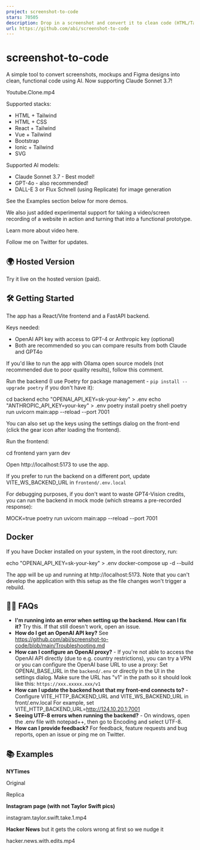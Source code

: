 ```yaml
---
project: screenshot-to-code
stars: 70505
description: Drop in a screenshot and convert it to clean code (HTML/Tailwind/React/Vue)
url: https://github.com/abi/screenshot-to-code
---
```


screenshot-to-code
==================

A simple tool to convert screenshots, mockups and Figma designs into clean, functional code using AI. Now supporting Claude Sonnet 3.7!

Youtube.Clone.mp4

Supported stacks:

-   HTML + Tailwind
-   HTML + CSS
-   React + Tailwind
-   Vue + Tailwind
-   Bootstrap
-   Ionic + Tailwind
-   SVG

Supported AI models:

-   Claude Sonnet 3.7 - Best model!
-   GPT-4o - also recommended!
-   DALL-E 3 or Flux Schnell (using Replicate) for image generation

See the Examples section below for more demos.

We also just added experimental support for taking a video/screen recording of a website in action and turning that into a functional prototype.

Learn more about video here.

Follow me on Twitter for updates.

🌍 Hosted Version
-----------------

Try it live on the hosted version (paid).

🛠 Getting Started
------------------

The app has a React/Vite frontend and a FastAPI backend.

Keys needed:

-   OpenAI API key with access to GPT-4 or Anthropic key (optional)
-   Both are recommended so you can compare results from both Claude and GPT4o

If you'd like to run the app with Ollama open source models (not recommended due to poor quality results), follow this comment.

Run the backend (I use Poetry for package management - `pip install --upgrade poetry` if you don't have it):

cd backend
echo "OPENAI\_API\_KEY=sk-your-key" \> .env
echo "ANTHROPIC\_API\_KEY=your-key" \> .env
poetry install
poetry shell
poetry run uvicorn main:app --reload --port 7001

You can also set up the keys using the settings dialog on the front-end (click the gear icon after loading the frontend).

Run the frontend:

cd frontend
yarn
yarn dev

Open http://localhost:5173 to use the app.

If you prefer to run the backend on a different port, update VITE\_WS\_BACKEND\_URL in `frontend/.env.local`

For debugging purposes, if you don't want to waste GPT4-Vision credits, you can run the backend in mock mode (which streams a pre-recorded response):

MOCK=true poetry run uvicorn main:app --reload --port 7001

Docker
------

If you have Docker installed on your system, in the root directory, run:

echo "OPENAI\_API\_KEY=sk-your-key" \> .env
docker-compose up -d --build

The app will be up and running at http://localhost:5173. Note that you can't develop the application with this setup as the file changes won't trigger a rebuild.

🙋‍♂️ FAQs
----------

-   **I'm running into an error when setting up the backend. How can I fix it?** Try this. If that still doesn't work, open an issue.
-   **How do I get an OpenAI API key?** See https://github.com/abi/screenshot-to-code/blob/main/Troubleshooting.md
-   **How can I configure an OpenAI proxy?** - If you're not able to access the OpenAI API directly (due to e.g. country restrictions), you can try a VPN or you can configure the OpenAI base URL to use a proxy: Set OPENAI\_BASE\_URL in the `backend/.env` or directly in the UI in the settings dialog. Make sure the URL has "v1" in the path so it should look like this: `https://xxx.xxxxx.xxx/v1`
-   **How can I update the backend host that my front-end connects to?** - Configure VITE\_HTTP\_BACKEND\_URL and VITE\_WS\_BACKEND\_URL in front/.env.local For example, set VITE\_HTTP\_BACKEND\_URL=http://124.10.20.1:7001
-   **Seeing UTF-8 errors when running the backend?** - On windows, open the .env file with notepad++, then go to Encoding and select UTF-8.
-   **How can I provide feedback?** For feedback, feature requests and bug reports, open an issue or ping me on Twitter.

📚 Examples
-----------

**NYTimes**

Original

Replica

**Instagram page (with not Taylor Swift pics)**

instagram.taylor.swift.take.1.mp4

**Hacker News** but it gets the colors wrong at first so we nudge it

hacker.news.with.edits.mp4
